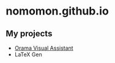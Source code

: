 # nomomon.github.io
## My projects
* [Orama Visual Assistant](https://nomomon.github.io/OramaVA/)
* LaTeX Gen

<link href="/OramaVA/app/images/favicon.ico" rel="icon" type="images/ico" />

